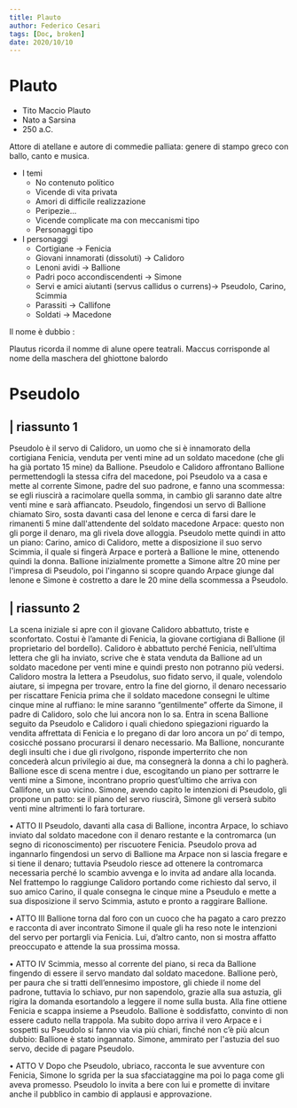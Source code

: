 ```yaml
---
title: Plauto 
author: Federico Cesari 
tags: [Doc, broken]
date: 2020/10/10
---
```


# Plauto

-   Tito Maccio Plauto
-   Nato a Sarsina
-   250 a.C.

Attore di atellane e autore di commedie palliata: genere di stampo greco con ballo, canto e musica.

-   I temi
    -   No contenuto politico
    -   Vicende di vita privata
    -   Amori di difficile realizzazione
    -   Peripezie...
    -   Vicende complicate ma con meccanismi tipo
    -   Personaggi tipo
-   I personaggi
    -   Cortigiane → Fenicia
    -   Giovani innamorati (dissoluti) → Calidoro
    -   Lenoni avidi → Ballione
    -   Padri poco accondiscendenti → Simone
    -   Servi e amici aiutanti (servus callidus o currens)→ Pseudolo, Carino, Scimmia
    -   Parassiti → Callifone
    -   Soldati → Macedone

Il nome è dubbio :

Plautus ricorda il nomme di alune opere teatrali. Maccus corrisponde al nome della maschera del ghiottone balordo

# Pseudolo

## | riassunto 1

Pseudolo è il servo di Calidoro, un uomo che si è innamorato della cortigiana Fenicia, venduta per venti mine ad un soldato macedone (che gli ha già portato 15 mine) da Ballione. Pseudolo e Calidoro affrontano Ballione permettendogli la stessa cifra del macedone, poi Pseudolo va a casa e mette al corrente Simone, padre del suo padrone, e fanno una scommessa: se egli riuscirà a racimolare quella somma, in cambio gli saranno date altre venti mine e sarà affiancato. Pseudolo, fingendosi un servo di Ballione chiamato Siro, sosta davanti casa del lenone e cerca di farsi dare le rimanenti 5 mine dall'attendente del soldato macedone Arpace: questo non gli porge il denaro, ma gli rivela dove alloggia. Pseudolo mette quindi in atto un piano: Carino, amico di Calidoro, mette a disposizione il suo servo Scimmia, il quale si fingerà Arpace e porterà a Ballione le mine, ottenendo quindi la donna. Ballione inizialmente promette a Simone altre 20 mine per l'impresa di Pseudolo, poi l'inganno si scopre quando Arpace giunge dal lenone e Simone è costretto a dare le 20 mine della scommessa a Pseudolo.

## | **riassunto 2**

La scena iniziale si apre con il giovane Calidoro abbattuto, triste e sconfortato. Costui è l’amante di Fenicia, la giovane cortigiana di Ballione (il proprietario del bordello). Calidoro è abbattuto perché Fenicia, nell’ultima lettera che gli ha inviato, scrive che è stata venduta da Ballione ad un soldato macedone per venti mine e quindi presto non potranno più vedersi. Calidoro mostra la lettera a Pseudolus, suo fidato servo, il quale, volendolo aiutare, si impegna per trovare, entro la fine del giorno, il denaro necessario per riscattare Fenicia prima che il soldato macedone consegni le ultime cinque mine al ruffiano: le mine saranno “gentilmente” offerte da Simone, il padre di Calidoro, solo che lui ancora non lo sa. Entra in scena Ballione seguito da Pseudolo e Calidoro i quali chiedono spiegazioni riguardo la vendita affrettata di Fenicia e lo pregano di dar loro ancora un po’ di tempo, cosicché possano procurarsi il denaro necessario. Ma Ballione, noncurante degli insulti che i due gli rivolgono, risponde imperterrito che non concederà alcun privilegio ai due, ma consegnerà la donna a chi lo pagherà. Ballione esce di scena mentre i due, escogitando un piano per sottrarre le venti mine a Simone, incontrano proprio quest’ultimo che arriva con Callifone, un suo vicino. Simone, avendo capito le intenzioni di Pseudolo, gli propone un patto: se il piano del servo riuscirà, Simone gli verserà subito venti mine altrimenti lo farà torturare.

• ATTO II Pseudolo, davanti alla casa di Ballione, incontra Arpace, lo schiavo inviato dal soldato macedone con il denaro restante e la contromarca (un segno di riconoscimento) per riscuotere Fenicia. Pseudolo prova ad ingannarlo fingendosi un servo di Ballione ma Arpace non si lascia fregare e si tiene il denaro; tuttavia Pseudolo riesce ad ottenere la contromarca necessaria perché lo scambio avvenga e lo invita ad andare alla locanda. Nel frattempo lo raggiunge Calidoro portando come richiesto dal servo, il suo amico Carino, il quale consegna le cinque mine a Pseudulo e mette a sua disposizione il servo Scimmia, astuto e pronto a raggirare Ballione.

• ATTO III Ballione torna dal foro con un cuoco che ha pagato a caro prezzo e racconta di aver incontrato Simone il quale gli ha reso note le intenzioni del servo per portargli via Fenicia. Lui, d’altro canto, non si mostra affatto preoccupato e attende la sua prossima mossa.

• ATTO IV Scimmia, messo al corrente del piano, si reca da Ballione fingendo di essere il servo mandato dal soldato macedone. Ballione però, per paura che si tratti dell’ennesimo impostore, gli chiede il nome del padrone, tuttavia lo schiavo, pur non sapendolo, grazie alla sua astuzia, gli rigira la domanda esortandolo a leggere il nome sulla busta. Alla fine ottiene Fenicia e scappa insieme a Pseudolo. Ballione è soddisfatto, convinto di non essere caduto nella trappola. Ma subito dopo arriva il vero Arpace e i sospetti su Pseudolo si fanno via via più chiari, finché non c’è più alcun dubbio: Ballione è stato ingannato. Simone, ammirato per l'astuzia del suo servo, decide di pagare Pseudolo.

• ATTO V Dopo che Pseudolo, ubriaco, racconta le sue avventure con Fenicia, Simone lo sgrida per la sua sfacciataggine ma poi lo paga come gli aveva promesso. Pseudolo lo invita a bere con lui e promette di invitare anche il pubblico in cambio di applausi e approvazione.